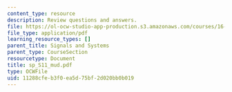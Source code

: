 ```yaml
---
content_type: resource
description: Review questions and answers.
file: https://ol-ocw-studio-app-production.s3.amazonaws.com/courses/16-01-unified-engineering-i-ii-iii-iv-fall-2005-spring-2006/11288cfeb3f0ea5d75bf2d020bb0b019_sp_S11_mud.pdf
file_type: application/pdf
learning_resource_types: []
parent_title: Signals and Systems
parent_type: CourseSection
resourcetype: Document
title: sp_S11_mud.pdf
type: OCWFile
uid: 11288cfe-b3f0-ea5d-75bf-2d020bb0b019
---
```

